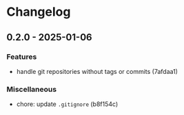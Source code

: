# Changelog

## 0.2.0 - 2025-01-06

### Features
- handle git repositories without tags or commits (7afdaa1)

### Miscellaneous
- chore: update `.gitignore` (b8f154c)
